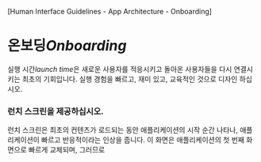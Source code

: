 [Human Interface Guidelines - App Architecture - Onboarding]

# 온보딩*Onboarding*

실행 시간*launch time*은 새로운 사용자를 적응시키고 돌아온 사용자들을 다시 연결시키는 최초의 기회입니다. 실행 경험을 빠르고, 재미 있고, 교육적인 것으로 디자인 하십시오.

### 런치 스크린을 제공하십시오.

런치 스크린은 최초의 컨텐츠가 로드되는 동안 애플리케이션의 시작 순간 나타나, 애플리케이션이 빠르고 반응적이라는 인상을 줍니다. 이 화면은 애플리케이션의 첫 번째 화면으로 빠르게 교체되며, 그러므로 